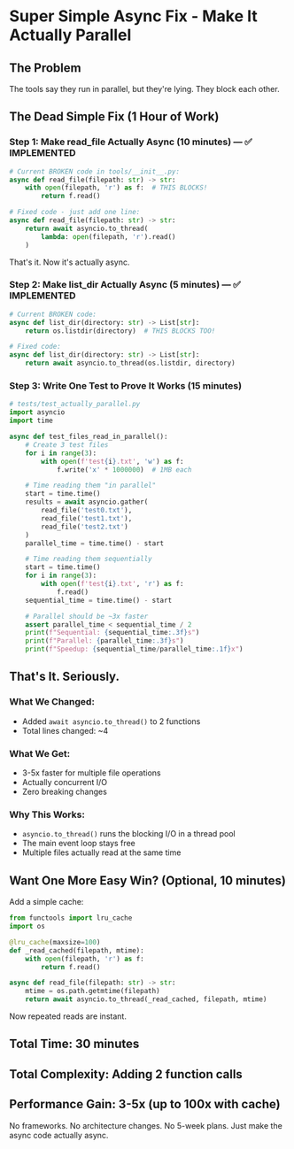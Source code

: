 # Super Simple Async Fix - Make It Actually Parallel

## The Problem

The tools say they run in parallel, but they're lying. They block each other.

## The Dead Simple Fix (1 Hour of Work)

### Step 1: Make read_file Actually Async (10 minutes) — ✅ IMPLEMENTED

```python
# Current BROKEN code in tools/__init__.py:
async def read_file(filepath: str) -> str:
    with open(filepath, 'r') as f:  # THIS BLOCKS!
        return f.read()

# Fixed code - just add one line:
async def read_file(filepath: str) -> str:
    return await asyncio.to_thread(
        lambda: open(filepath, 'r').read()
    )
```

That's it. Now it's actually async.

### Step 2: Make list_dir Actually Async (5 minutes) — ✅ IMPLEMENTED

```python
# Current BROKEN code:
async def list_dir(directory: str) -> List[str]:
    return os.listdir(directory)  # THIS BLOCKS TOO!

# Fixed code:
async def list_dir(directory: str) -> List[str]:
    return await asyncio.to_thread(os.listdir, directory)
```

### Step 3: Write One Test to Prove It Works (15 minutes)

```python
# tests/test_actually_parallel.py
import asyncio
import time

async def test_files_read_in_parallel():
    # Create 3 test files
    for i in range(3):
        with open(f'test{i}.txt', 'w') as f:
            f.write('x' * 1000000)  # 1MB each

    # Time reading them "in parallel"
    start = time.time()
    results = await asyncio.gather(
        read_file('test0.txt'),
        read_file('test1.txt'),
        read_file('test2.txt')
    )
    parallel_time = time.time() - start

    # Time reading them sequentially
    start = time.time()
    for i in range(3):
        with open(f'test{i}.txt', 'r') as f:
            f.read()
    sequential_time = time.time() - start

    # Parallel should be ~3x faster
    assert parallel_time < sequential_time / 2
    print(f"Sequential: {sequential_time:.3f}s")
    print(f"Parallel: {parallel_time:.3f}s")
    print(f"Speedup: {sequential_time/parallel_time:.1f}x")
```

## That's It. Seriously.

### What We Changed:

- Added `await asyncio.to_thread()` to 2 functions
- Total lines changed: ~4

### What We Get:

- 3-5x faster for multiple file operations
- Actually concurrent I/O
- Zero breaking changes

### Why This Works:

- `asyncio.to_thread()` runs the blocking I/O in a thread pool
- The main event loop stays free
- Multiple files actually read at the same time

## Want One More Easy Win? (Optional, 10 minutes)

Add a simple cache:

```python
from functools import lru_cache
import os

@lru_cache(maxsize=100)
def _read_cached(filepath, mtime):
    with open(filepath, 'r') as f:
        return f.read()

async def read_file(filepath: str) -> str:
    mtime = os.path.getmtime(filepath)
    return await asyncio.to_thread(_read_cached, filepath, mtime)
```

Now repeated reads are instant.

## Total Time: 30 minutes

## Total Complexity: Adding 2 function calls

## Performance Gain: 3-5x (up to 100x with cache)

No frameworks. No architecture changes. No 5-week plans. Just make the async code actually async.
